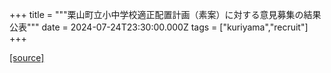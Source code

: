 +++
title = """栗山町立小中学校適正配置計画（素案）に対する意見募集の結果公表"""
date = 2024-07-24T23:30:00.000Z
tags = ["kuriyama","recruit"]
+++


[[source]](https://www.town.kuriyama.hokkaido.jp/site/mirai/27350.html)
